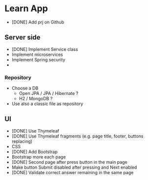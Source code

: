# Learn App

* [DONE] Add prj on Github

## Server side

* [DONE] Implement Service class
* Implement microservices
* Implement Spring security
* 

### Repository

* Choose a DB 
  * Open JPA / JPA / Hibernate ?
  * H2 / MongoDB ?
* Use also a classic file as repository

## UI

* [DONE] Use Thymeleaf
* [DONE] Use Thymeleaf fragments (e.g. page title, footer, buttons replacing)
* CSS 
* [DONE] Add Bootstrap
* Bootstrap more each page
* [DONE] Second page after press button in the main page
* Make button Submit disabled after pressing and Next enabled
* [DONE] Validate correct answer remaining in the same page


